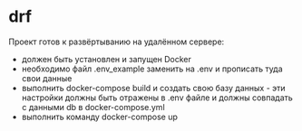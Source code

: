 # drf

Проект готов к развёртыванию на удалённом сервере:
- должен быть установлен и запущен Docker
- необходимо файл .env_example заменить на .env и прописать туда свои данные
- выполнить docker-compose build и создать свою базу данных - эти настройки должны быть отражены в .env файле и должны совпадать с данными db в docker-compose.yml
- выполнить команду docker-compose up
